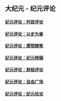 ## 大纪元 - 纪元评论

#### [纪元评论：时政评论](indexes/nsc1025/README.md?11290330)
#### [纪元评论：以史为鉴](indexes/nsc1028/README.md?11290330)
#### [纪元评论：感悟随笔](indexes/nsc1035/README.md?11290330)
#### [纪元评论：纪元特稿](indexes/nsc424/README.md?11290330)
#### [纪元评论：财经评论](indexes/nsc1026/README.md?11290330)
#### [纪元评论：自由广场](indexes/nsc993/README.md?11290330)
#### [纪元评论：纪元社论](indexes/nsc422/README.md?11290330)
